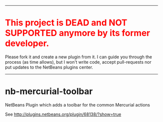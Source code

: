 <hr>
<h1 style="color: #FF0000">This project is DEAD and NOT SUPPORTED anymore by its former developer.</h1>
Please fork it and create a new plugin from it. I can guide you through the process (as time allows), but I won't write code, accept pull-requests nor put updates to the NetBeans plugins center.
<hr>


nb-mercurial-toolbar
==================================

NetBeans Plugin which adds a toolbar for the common Mercurial actions

See http://plugins.netbeans.org/plugin/68138/?show=true
